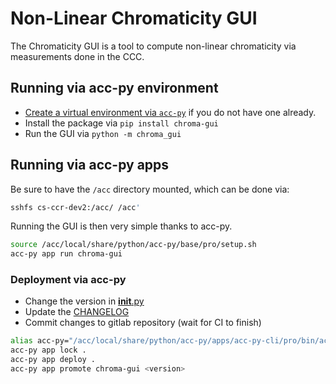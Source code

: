 # Non-Linear Chromaticity GUI

The Chromaticity GUI is a tool to compute non-linear chromaticity via measurements done in the CCC.


## Running via acc-py environment

* [Create a virtual environment via `acc-py`](https://pylhc.github.io/packages/development/howto_venv.html) if you do not have one already.
* Install the package via `pip install chroma-gui`
* Run the GUI via `python -m chroma_gui`

## Running via acc-py apps

Be sure to have the `/acc` directory mounted, which can be done via:

```bash
sshfs cs-ccr-dev2:/acc/ /acc'
```

Running the GUI is then very simple thanks to acc-py.

```bash
source /acc/local/share/python/acc-py/base/pro/setup.sh
acc-py app run chroma-gui
```

### Deployment via acc-py

* Change the version in [__init__.py](./chroma_gui/__init__.py)
* Update the [CHANGELOG](./CHANGELOG.md)
* Commit changes to gitlab repository (wait for CI to finish)

```bash
alias acc-py="/acc/local/share/python/acc-py/apps/acc-py-cli/pro/bin/acc-py"
acc-py app lock .
acc-py app deploy .
acc-py app promote chroma-gui <version>
```
